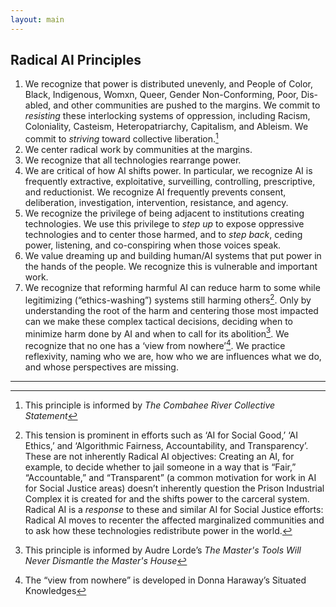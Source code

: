 ```yaml
---
layout: main
---
```

## Radical AI Principles

1. We recognize that power is distributed unevenly, and People of Color, Black,
Indigenous, Womxn, Queer, Gender Non-Conforming, Poor, Dis-abled, and other
communities are pushed to the margins. We commit to <i>resisting</i> these
interlocking systems of oppression, including Racism, Coloniality, Casteism,
Heteropatriarchy, Capitalism, and Ableism. We commit to <i>striving</i> toward
collective liberation.[^1]
2. We center radical work by communities at the margins.
3. We recognize that all technologies rearrange power.
4. We are critical of how AI shifts power. In particular, we recognize AI is
frequently extractive, exploitative, surveilling, controlling, prescriptive,
and reductionist. We recognize AI frequently prevents consent, deliberation,
investigation, intervention, resistance, and agency.
5. We recognize the privilege of being adjacent to institutions creating
technologies. We use this privilege to <i>step up</i> to expose oppressive
technologies and to center those harmed, and to <i>step back</i>, ceding power,
listening, and co-conspiring when those voices speak. 
6. We value dreaming up and building human/AI systems that put power in the
hands of the people. We recognize this is vulnerable and important work.
7. We recognize that reforming harmful AI can reduce harm to some while
legitimizing (“ethics-washing”) systems still harming others[^2]. Only by
understanding the root of the harm and centering those most impacted can we
make these complex tactical decisions, deciding when to minimize harm done by
AI and when to call for its abolition[^3]. We recognize that no one has a
‘view from nowhere’[^4]. We practice reflexivity, naming who we are, how who we
are influences what we do, and whose perspectives are missing.

---
[^1]: This principle is informed by <i>The Combahee River Collective Statement</i>

[^2]: This tension is prominent in efforts such as ‘AI for Social Good,’ ‘AI
    Ethics,’ and ‘Algorithmic Fairness, Accountability, and Transparency’. These
    are not inherently Radical AI objectives: Creating an AI, for example, to
    decide whether to jail someone in a way that is “Fair,” “Accountable,” and
    “Transparent” (a common motivation for work in AI for Social Justice areas)
    doesn’t inherently question the Prison Industrial Complex it is created for
    and the shifts power to the carceral system. Radical AI is a
    <i>response</i> to these and similar AI for Social Justice efforts: Radical
    AI moves to recenter the affected marginalized communities and to ask how
    these technologies redistribute power in the world.

[^3]: This principle is informed by Audre Lorde’s <i>The Master's Tools Will
    Never Dismantle the Master's House</i>

[^4]: The “view from nowhere” is developed in Donna Haraway’s Situated
    Knowledges

